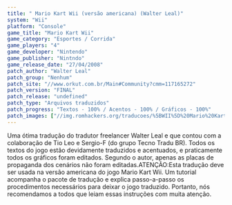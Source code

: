 ```yaml
---
title: " Mario Kart Wii (versão americana) (Walter Leal)"
system: "Wii"
platform: "Console"
game_title: "Mario Kart Wii"
game_category: "Esportes / Corrida"
game_players: "4"
game_developer: "Nintendo"
game_publisher: "Nintndo"
game_release_date: "27/04/2008"
patch_author: "Walter Leal"
patch_group: "Nenhum"
patch_site: "//www.orkut.com.br/Main#Community?cmm=117165272"
patch_version: "FINAL"
patch_release: "undefined"
patch_type: "Arquivos traduzidos"
patch_progress: "Textos - 100% / Acentos - 100% / Gráficos - 100%"
patch_images: ["//img.romhackers.org/traducoes/%5BWII%5D%20Mario%20Kart%20Wii%20-%20Walter%20Leal%20-%201.jpg","//img.romhackers.org/traducoes/%5BWII%5D%20Mario%20Kart%20Wii%20-%20Walter%20Leal%20-%202.jpg","//img.romhackers.org/traducoes/%5BWII%5D%20Mario%20Kart%20Wii%20-%20Walter%20Leal%20-%203.jpg"]
---
```

Uma ótima tradução do tradutor freelancer Walter Leal e que contou com a colaboração de Tio Leo e Sergio-F (do grupo Tecno Tradu BR). Todos os textos do jogo estão devidamente traduzidos e acentuados, e praticamente todos os gráficos foram editados. Segundo o autor, apenas as placas de propaganda dos cenários não foram editadas.ATENÇÃO:Esta tradução deve ser usada na versão americana do jogo Mario Kart Wii. Um tutorial acompanha o pacote de tradução e explica passo-a-passo os procedimentos necessários para deixar o jogo traduzido. Portanto, nós recomendamos a todos que leiam essas instruções com muita atenção.